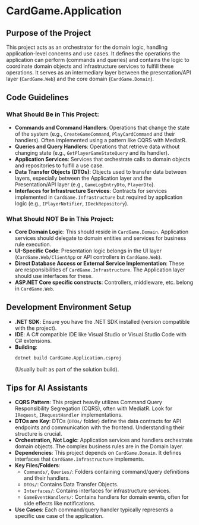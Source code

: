 # CardGame.Application

## Purpose of the Project

This project acts as an orchestrator for the domain logic, handling application-level concerns and use cases. It defines the operations the application can perform (commands and queries) and contains the logic to coordinate domain objects and infrastructure services to fulfill these operations. It serves as an intermediary layer between the presentation/API layer (`CardGame.Web`) and the core domain (`CardGame.Domain`).

## Code Guidelines

### What Should Be in This Project:
*   **Commands and Command Handlers**: Operations that change the state of the system (e.g., `CreateGameCommand`, `PlayCardCommand` and their handlers). Often implemented using a pattern like CQRS with MediatR.
*   **Queries and Query Handlers**: Operations that retrieve data without changing state (e.g., `GetPlayerGameStateQuery` and its handler).
*   **Application Services**: Services that orchestrate calls to domain objects and repositories to fulfill a use case.
*   **Data Transfer Objects (DTOs)**: Objects used to transfer data between layers, especially between the Application layer and the Presentation/API layer (e.g., `GameLogEntryDto`, `PlayerDto`).
*   **Interfaces for Infrastructure Services**: Contracts for services implemented in `CardGame.Infrastructure` but required by application logic (e.g., `IPlayerNotifier`, `IDeckRepository`).

### What Should NOT Be in This Project:
*   **Core Domain Logic**: This should reside in `CardGame.Domain`. Application services should delegate to domain entities and services for business rule execution.
*   **UI-Specific Code**: Presentation logic belongs in the UI layer (`CardGame.Web/ClientApp` or API controllers in `CardGame.Web`).
*   **Direct Database Access or External Service Implementation**: These are responsibilities of `CardGame.Infrastructure`. The Application layer should use interfaces for these.
*   **ASP.NET Core specific constructs**: Controllers, middleware, etc. belong in `CardGame.Web`.

## Development Environment Setup

*   **.NET SDK**: Ensure you have the .NET SDK installed (version compatible with the project).
*   **IDE**: A C# compatible IDE like Visual Studio or Visual Studio Code with C# extensions.
*   **Building**:
    ```bash
    dotnet build CardGame.Application.csproj
    ```
    (Usually built as part of the solution build).

## Tips for AI Assistants

*   **CQRS Pattern**: This project heavily utilizes Command Query Responsibility Segregation (CQRS), often with MediatR. Look for `IRequest`, `IRequestHandler` implementations.
*   **DTOs are Key**: DTOs (`DTOs/` folder) define the data contracts for API endpoints and communication with the frontend. Understanding their structure is crucial.
*   **Orchestration, Not Logic**: Application services and handlers orchestrate domain objects. The complex business rules are in the Domain layer.
*   **Dependencies**: This project depends on `CardGame.Domain`. It defines interfaces that `CardGame.Infrastructure` implements.
*   **Key Files/Folders**:
    *   `Commands/`, `Queries/`: Folders containing command/query definitions and their handlers.
    *   `DTOs/`: Contains Data Transfer Objects.
    *   `Interfaces/`: Contains interfaces for infrastructure services.
    *   `GameEventHandlers/`: Contains handlers for domain events, often for side effects like notifications.
*   **Use Cases**: Each command/query handler typically represents a specific use case of the application.
